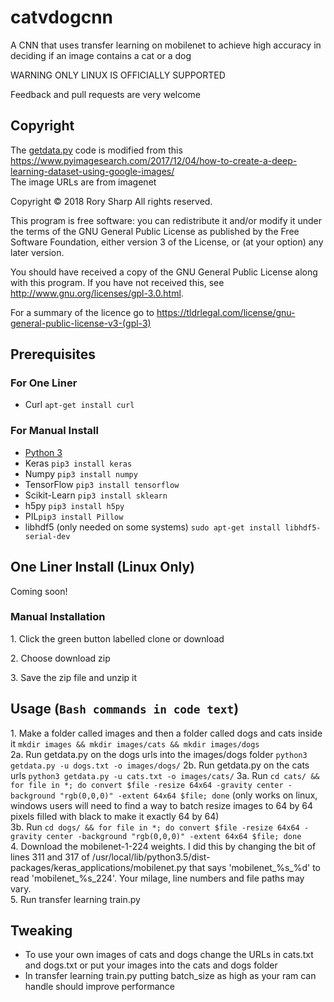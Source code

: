 # catvdogcnn
A CNN that uses transfer learning on mobilenet to achieve high accuracy in deciding if an image contains a cat or a dog

WARNING ONLY LINUX IS OFFICIALLY SUPPORTED

Feedback and pull requests are very welcome


## Copyright
The [getdata.py](getdata.py) code is modified from this https://www.pyimagesearch.com/2017/12/04/how-to-create-a-deep-learning-dataset-using-google-images/  
The image URLs are from imagenet

Copyright © 2018  Rory Sharp All rights reserved.

This program is free software: you can redistribute it and/or modify
it under the terms of the GNU General Public License as published by
the Free Software Foundation, either version 3 of the License, or
(at your option) any later version.

You should have received a copy of the GNU General Public License
along with this program.  If you have not received this, see <http://www.gnu.org/licenses/gpl-3.0.html>.

For a summary of the licence go to https://tldrlegal.com/license/gnu-general-public-license-v3-(gpl-3)

## Prerequisites
### For One Liner
* Curl `apt-get install curl`
### For Manual Install
* [Python 3](https://www.python.org/downloads/)
* Keras `pip3 install keras`
* Numpy `pip3 install numpy`
* TensorFlow `pip3 install tensorflow`
* Scikit-Learn `pip3 install sklearn`
* h5py `pip3 install h5py`
* PIL`pip3 install Pillow`
* libhdf5 (only needed on some systems) `sudo apt-get install libhdf5-serial-dev`
## One Liner Install (Linux Only)
Coming soon!
### Manual Installation
1\. Click the green button labelled clone or download

2\. Choose download zip

3\. Save the zip file and unzip it

## Usage (`Bash commands in code text`)
1\. Make a folder called images and then a folder called dogs and cats inside it `mkdir images && mkdir images/cats && mkdir images/dogs`  
2a\. Run getdata.py on the dogs urls into the images/dogs folder `python3 getdata.py -u dogs.txt -o images/dogs/` 
2b\. Run getdata.py on the cats urls `python3 getdata.py -u cats.txt -o images/cats/` 
3a\. Run `cd cats/ && for file in *; do convert $file -resize 64x64 -gravity center -background "rgb(0,0,0)" -extent 64x64 $file; done` (only works on linux, windows users will need to find a way to batch resize images to 64 by 64 pixels filled with black to make it exactly 64 by 64)  
3b\. Run `cd dogs/ && for file in *; do convert $file -resize 64x64 -gravity center -background "rgb(0,0,0)" -extent 64x64 $file; done`  
4\. Download the mobilenet-1-224 weights. I did this by changing the bit of lines 311 and 317 of /usr/local/lib/python3.5/dist-packages/keras_applications/mobilenet.py that says 'mobilenet_%s_%d' to read 'mobilenet_%s_224'. Your milage, line numbers and file paths may vary.  
5\. Run transfer learning train.py  

## Tweaking
* To use your own images of cats and dogs change the URLs in cats.txt and dogs.txt or put your images into the cats and dogs folder
* In transfer learning train.py putting batch_size as high as your ram can handle should improve performance

